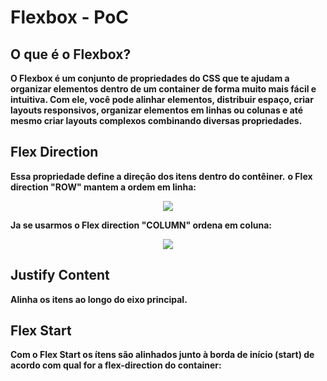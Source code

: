 # Flexbox - PoC

## O que é o Flexbox? 

**O Flexbox é um conjunto de propriedades do CSS que te ajudam a organizar elementos dentro de um container de forma muito mais fácil e intuitiva. Com ele, você pode alinhar elementos, distribuir espaço, criar layouts responsivos, organizar elementos em linhas ou colunas e até mesmo criar layouts complexos combinando diversas propriedades.**

## Flex Direction

**Essa propriedade define a direção dos itens dentro do contêiner.**
**o Flex direction "ROW" mantem a ordem em linha:**

<p align="center"> <img src="https://github.com/user-attachments/assets/9584ef1d-6dc0-4f7b-afc3-f84b84207f37"> </img> </p>

**Ja se usarmos o Flex direction "COLUMN" ordena em coluna:**

<p align="center"> <img src="https://github.com/user-attachments/assets/3043f3a7-6b79-44b0-8bc5-13825df8119f"> </img> </p>

## Justify Content

**Alinha os itens ao longo do eixo principal.**

## Flex Start

**Com o Flex Start os ítens são alinhados junto à borda de início (start) de acordo com qual for a flex-direction do container:**

